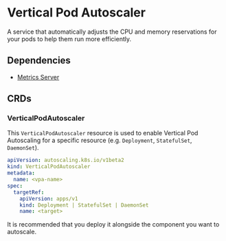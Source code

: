 # Vertical Pod Autoscaler

A service that automatically adjusts the CPU and memory reservations for your pods to help them run more efficiently.

## Dependencies

- [Metrics Server](../infrastructure/metrics-server/README.md)

## CRDs

### VerticalPodAutoscaler

This `VerticalPodAutoscaler` resource is used to enable Vertical Pod Autoscaling for a specific resource (e.g. `Deployment`, `StatefulSet`, `DaemonSet`).

```yaml
apiVersion: autoscaling.k8s.io/v1beta2
kind: VerticalPodAutoscaler
metadata:
  name: <vpa-name>
spec:
  targetRef:
    apiVersion: apps/v1
    kind: Deployment | StatefulSet | DaemonSet
    name: <target>
```

It is recommended that you deploy it alongside the component you want to autoscale.
